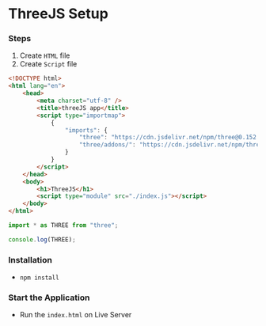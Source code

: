 # ThreeJS Setup

### Steps

1. Create `HTML` file
1. Create `Script` file

```html
<!DOCTYPE html>
<html lang="en">
	<head>
		<meta charset="utf-8" />
		<title>threeJS app</title>
		<script type="importmap">
			{
				"imports": {
					"three": "https://cdn.jsdelivr.net/npm/three@0.152.2/build/three.module.js",
					"three/addons/": "https://cdn.jsdelivr.net/npm/three@0.152.2/examples/jsm/"
				}
			}
		</script>
	</head>
	<body>
		<h1>ThreeJS</h1>
		<script type="module" src="./index.js"></script>
	</body>
</html>
```

```js
import * as THREE from "three";

console.log(THREE);
```

### Installation

- `npm install`

### Start the Application

- Run the `index.html` on Live Server
